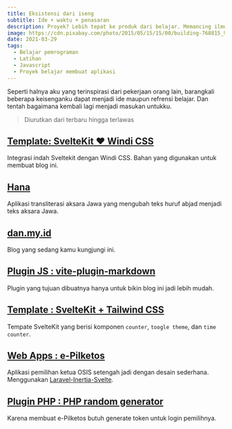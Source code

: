 ```yaml
---
title: Eksistensi dari iseng
subtitle: Ide + waktu + penasaran
description: Proyek? Lebih tepat ke produk dari belajar. Memancing ilmu dengan mengumpankan proyek belajar.
image: https://cdn.pixabay.com/photo/2015/05/15/15/00/building-768815_960_720.jpg
date: 2021-03-29
tags:
  - Belajar pemrograman
  - Latihan
  - Javascript
  - Proyek belajar membuat aplikasi
---
```


Seperti halnya aku yang terinspirasi dari pekerjaan orang lain, barangkali beberapa keisenganku dapat menjadi ide maupun refrensi belajar. Dan tentah bagaimana kembali lagi menjadi masukan untukku.

> Diurutkan dari terbaru hingga terlawas

## [Template: SvelteKit ❤️ Windi CSS](https://sveltekit-windi.netlify.app/)

Integrasi indah Sveltekit dengan Windi CSS. Bahan yang digunakan untuk membuat blog ini.

## [Hana](https://hana.rip/)

Aplikasi transliterasi aksara Jawa yang mengubah teks huruf abjad menjadi teks aksara Jawa.

## [dan.my.id](https://dan.my.id/)

Blog yang sedang kamu kungjungi ini.

## [Plugin JS : vite-plugin-markdown](https://www.npmjs.com/package/@dansvel/vite-plugin-markdown)

Plugin yang tujuan dibuatnya hanya untuk bikin blog ini jadi lebih mudah.

## [Template : SvelteKit + Tailwind CSS](https://sveltekit-tailwind2.netlify.app/)

Tempate SvelteKit yang berisi komponen `counter`, `toogle theme`, dan `time counter`.

## [Web Apps : e-Pilketos](https://github.com/dansvel/epilketos-laravel-svelte-0.0)

Aplikasi pemilihan ketua OSIS setengah jadi dengan desain sederhana. Menggunakan [Laravel-Inertia-Svelte](/catatan/3-innertia-menjodohkan-laravel-dengan-svelte).

## [Plugin PHP : PHP random generator](https://github.com/dansvel/random-generator)

Karena membuat e-Pilketos butuh generate token untuk login pemilihnya.
